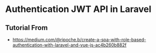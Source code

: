 # Authentication JWT API in Laravel

## Tutorial From

* https://medium.com/@ripoche.b/create-a-spa-with-role-based-authentication-with-laravel-and-vue-js-ac4b260b882f